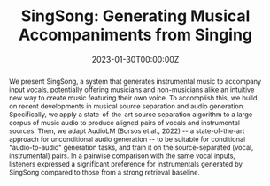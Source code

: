 ---
title: "SingSong: Generating Musical Accompaniments from Singing"
authors:
- chrisdonahue
- Antoine Caillon
- Adam Roberts
- Ethan Manilow
- Philippe Esling
- Andrea Agostinelli
- Mauro Verzetti
- Ian Simon
- Olivier Pietquin
- Neil Zeghidour
- Jesse Engel
author_notes:
- "Equal contribution"
- "Equal contribution"
- "Equal contribution"
date: "2023-01-30T00:00:00Z"
doi: ""
publication_types: ["article"]
publication: ""
publication_short: ""

abstract: We present SingSong, a system that generates instrumental music to accompany input vocals, potentially offering musicians and non-musicians alike an intuitive new way to create music featuring their own voice. To accomplish this, we build on recent developments in musical source separation and audio generation. Specifically, we apply a state-of-the-art source separation algorithm to a large corpus of music audio to produce aligned pairs of vocals and instrumental sources. Then, we adapt AudioLM (Borsos et al., 2022) -- a state-of-the-art approach for unconditional audio generation -- to be suitable for conditional "audio-to-audio" generation tasks, and train it on the source-separated (vocal, instrumental) pairs. In a pairwise comparison with the same vocal inputs, listeners expressed a significant preference for instrumentals generated by SingSong compared to those from a strong retrieval baseline.

tags:
- Deep Learning
- Music Generation
- Audio Processing
featured: false

# links:
# - name: Custom Link
#   url: http://example.org
url_arxiv: "https://arxiv.org/abs/2301.12662"
url_pdf: "https://arxiv.org/pdf/2301.12662.pdf"
url_sound: "https://storage.googleapis.com/sing-song/index.html"

---